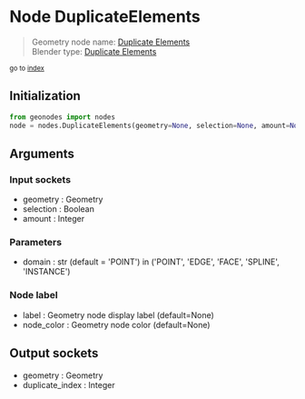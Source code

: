 
# Node DuplicateElements

> Geometry node name: [Duplicate Elements](https://docs.blender.org/manual/en/latest/modeling/geometry_nodes/geometry/duplicate_elements.html)<br>
  Blender type: [Duplicate Elements](https://docs.blender.org/api/current/bpy.types.GeometryNodeDuplicateElements.html)
  
<sub>go to [index](index.md)</sub>

## Initialization

```python
from geonodes import nodes
node = nodes.DuplicateElements(geometry=None, selection=None, amount=None, domain='POINT', label=None, node_color=None)
```



## Arguments


### Input sockets

- geometry : Geometry
- selection : Boolean
- amount : Integer

### Parameters

- domain : str (default = 'POINT') in ('POINT', 'EDGE', 'FACE', 'SPLINE', 'INSTANCE')

### Node label

- label : Geometry node display label (default=None)
- node_color : Geometry node color (default=None)

## Output sockets

- geometry : Geometry
- duplicate_index : Integer
